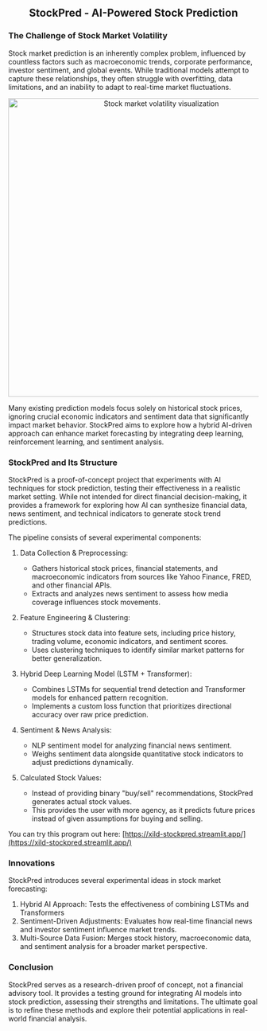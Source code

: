 <center>

## StockPred - AI-Powered Stock Prediction

</center>

### The Challenge of Stock Market Volatility

Stock market prediction is an inherently complex problem, influenced by countless factors such as macroeconomic trends, corporate performance, investor sentiment, and global events. While traditional models attempt to capture these relationships, they often struggle with overfitting, data limitations, and an inability to adapt to real-time market fluctuations.

<center> 

<img src="static/imgs/market_volatility.png" alt="Stock market volatility visualization" width="600"> 

</center>

Many existing prediction models focus solely on historical stock prices, ignoring crucial economic indicators and sentiment data that significantly impact market behavior. StockPred aims to explore how a hybrid AI-driven approach can enhance market forecasting by integrating deep learning, reinforcement learning, and sentiment analysis.

### StockPred and Its Structure

StockPred is a proof-of-concept project that experiments with AI techniques for stock prediction, testing their effectiveness in a realistic market setting. While not intended for direct financial decision-making, it provides a framework for exploring how AI can synthesize financial data, news sentiment, and technical indicators to generate stock trend predictions.

The pipeline consists of several experimental components:

1. Data Collection & Preprocessing:
    - Gathers historical stock prices, financial statements, and macroeconomic indicators from sources like Yahoo Finance, FRED, and other financial APIs.
    - Extracts and analyzes news sentiment to assess how media coverage influences stock movements.

2. Feature Engineering & Clustering:
    - Structures stock data into feature sets, including price history, trading volume, economic indicators, and sentiment scores.
    - Uses clustering techniques to identify similar market patterns for better generalization.

3. Hybrid Deep Learning Model (LSTM + Transformer):
    - Combines LSTMs for sequential trend detection and Transformer models for enhanced pattern recognition.
    - Implements a custom loss function that prioritizes directional accuracy over raw price prediction.

4. Sentiment & News Analysis:
    - NLP sentiment model for analyzing financial news sentiment.
    - Weighs sentiment data alongside quantitative stock indicators to adjust predictions dynamically.

5. Calculated Stock Values:
    - Instead of providing binary "buy/sell" recommendations, StockPred generates actual stock values.
    - This provides the user with more agency, as it predicts future prices instead of given assumptions for buying and selling.

You can try this program out here: [https://xild-stockpred.streamlit.app/](https://xild-stockpred.streamlit.app/)

### Innovations
StockPred introduces several experimental ideas in stock market forecasting:

1. Hybrid AI Approach: Tests the effectiveness of combining LSTMs and Transformers
2. Sentiment-Driven Adjustments: Evaluates how real-time financial news and investor sentiment influence market trends.
3. Multi-Source Data Fusion: Merges stock history, macroeconomic data, and sentiment analysis for a broader market perspective.

### Conclusion

StockPred serves as a research-driven proof of concept, not a financial advisory tool. It provides a testing ground for integrating AI models into stock prediction, assessing their strengths and limitations. The ultimate goal is to refine these methods and explore their potential applications in real-world financial analysis.
